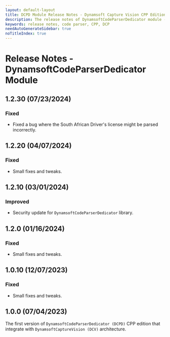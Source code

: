 ```yaml
---
layout: default-layout
title: DCPD Module Release Notes - Dynamsoft Capture Vision CPP Edition
description: The release notes of DynamsoftCodeParserDedicator module - Dynamsoft Capture Vision CPP Edition.
keywords: release notes, code parser, CPP, DCP
needAutoGenerateSidebar: true
noTitleIndex: true
---
```


# Release Notes - DynamsoftCodeParserDedicator Module

## 1.2.30 (07/23/2024)

### Fixed

- Fixed a bug where the South African Driver's license might be parsed incorrectly.

## 1.2.20 (04/07/2024)

### Fixed

- Small fixes and tweaks.

## 1.2.10 (03/01/2024)

### Improved

- Security update for `DynamsoftCodeParserDedicator` library.

## 1.2.0 (01/16/2024)

### Fixed

- Small fixes and tweaks.

## 1.0.10 (12/07/2023)

### Fixed

- Small fixes and tweaks.

## 1.0.0 (07/04/2023)

The first version of `DynamsoftCodeParserDedicator (DCPD)` CPP edition that integrate with `DynamsoftCaptureVision (DCV)` architecture.
